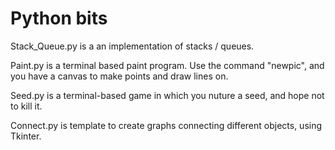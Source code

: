 # Python bits

Stack_Queue.py is a an implementation of stacks / queues.

Paint.py is a terminal based paint program.
Use the command "newpic", and you have a canvas to make points and draw lines on.

Seed.py is a terminal-based game in which you nuture a seed, and hope not to kill it.

Connect.py is template to create graphs connecting different objects, using Tkinter.

